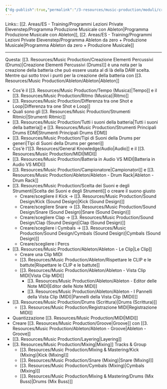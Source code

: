 ```yaml
---
{"dg-publish":true,"permalink":"/3-resources/music-production/moduli/creazione-elementi-percussivi-con-ableton-drums-modulo/"}
---
```


Links:: [[2. Areas/ES - Training/Programmi Lezioni Private Elevenstep/Programma Produzione Musicale con Ableton\|Programma Produzione Musicale con Ableton]], [[2. Areas/ES - Training/Programmi Lezioni Private Elevenstep/Programma Ableton da zero + Produzione Musicale\|Programma Ableton da zero + Produzione Musicale]]

---
Questa: [[3. Resources/Music Production/Creazione Elementi Percussivi (Drums)\|Creazione Elementi Percussivi (Drums)]] è una nota per la creazione della batteria che può essere usata al di là della DAW scelta. Mentre qui sotto trovi i punti per la creazione della batteria con [[3. Resources/Music Production/Ableton/Ableton\|Ableton]] 


- Cos'è il [[3. Resources/Music Production/Tempo (Musica)\|Tempo]] e il [[3. Resources/Music Production/Ritmo (Musica)\|Ritmo]]
- [[3. Resources/Music Production/Differenza tra one Shot e Loop\|Differenza tra one Shot e Loop]]
- Quali sono gli [[3. Resources/Music Production/Strumenti Ritmici\|Strumenti Ritmici]]
- [[3. Resources/Music Production/Tutti i suoni della batteria\|Tutti i suoni della batteria]] e [[3. Resources/Music Production/Strumenti Principali Drums EDM\|Strumenti Principali Drums EDM]]
- [[3. Resources/Music Production/Tipi di Suoni della Drums per generi\|Tipi di Suoni della Drums per generi]]
- Cos'è l'[[3. Resources/General Knowledge/Audio\|Audio]] e il [[3. Resources/Music Production/MIDI\|MIDI]]
- [[3. Resources/Music Production/Batteria in Audio VS MIDI\|Batteria in Audio VS MIDI]]
- [[3. Resources/Music Production/Campionatore\|Campionatori]] e [[3. Resources/Music Production/Ableton/Ableton - Drum Rack\|Ableton - Drum Rack]]
- [[3. Resources/Music Production/Scelta dei Suoni e degli Strumenti\|Scelta dei Suoni e degli Strumenti]] o creare il suono giusto
	- Creare/scegliere il Kick → [[3. Resources/Music Production/Sound Design/Kick (Sound Design)\|Kick (Sound Design)]]
	- Creare/scegliere Snare → [[3. Resources/Music Production/Sound Design/Snare (Sound Design)\|Snare (Sound Design)]]
	- Creare/scegliere Clap → [[3. Resources/Music Production/Sound Design/Clap (Sound Design)\|Clap (Sound Design)]]
	- Creare/scegliere i Cymbals → [[3. Resources/Music Production/Sound Design/Cymbals (Sound Design)\|Cymbals (Sound Design)]]
	- Creare/scegliere i Percs
- [[3. Resources/Music Production/Ableton/Ableton - Le Clip\|Le Clip]] 
	- Creare una Clip MIDI
	- [[3. Resources/Music Production/Ableton/Rispettare le CLIP e le battute\|Rispettare le CLIP e le battute]]
	- [[3. Resources/Music Production/Ableton/Ableton - Vista Clip MIDI\|Vista Clip MIDI]]
		- [[3. Resources/Music Production/Ableton/Ableton - Editor delle Note MIDI\|Editor delle Note MIDI]]
		- [[3. Resources/Music Production/Ableton/Ableton - I Pannelli della Vista Clip (MIDI)\|Pannelli della Vista Clip (MIDI)]]
- [[3. Resources/Music Production/Drums (Scrittura)\|Drums (Scrittura)]]
	- [[3. Resources/Music Production/Registrazione MIDI\|Registrazione MIDI]]
- Quantizzazione [[3. Resources/Music Production/MIDI\|MIDI]]
- Creare [[3. Resources/Music Production/Groove\|Groove]] con [[3. Resources/Music Production/Ableton/Ableton - Groove\|Ableton - Groove]]
- [[3. Resources/Music Production/Layering\|Layering]]
- [[3. Resources/Music Production/Mixing\|Mixing]] Tracks & Group
	- [[3. Resources/Music Production/Mixing & Mastering/Kick (Mixing)\|Kick (Mixing)]]
	- [[3. Resources/Music Production/Snare (Mixing)\|Snare (Mixing)]]
	- [[3. Resources/Music Production/Cymbals (Mixing)\|Cymbals (Mixing)]]
	- [[3. Resources/Music Production/Mixing & Mastering/Drums (Mix Buss)\|Drums (Mix Buss)]]


